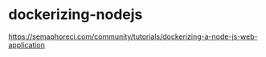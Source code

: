 # dockerizing-nodejs
https://semaphoreci.com/community/tutorials/dockerizing-a-node-js-web-application
